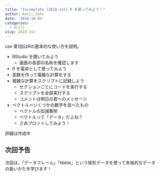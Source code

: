 ```yaml
---
title: "Incomplete [2018-1st] R を使ってみよう！"
author: Kenji Sato
date: '2018-10-03'
categories:
  - drill
slug: 2018-1st
---
```

use
第1回はRの基本的な使い方を説明。

* RStudio を開いてみよう
  * 画面の各部の名称を確認します
* R を電卓として使ってみよう
* 変数を作って複雑な計算をする
* 複雑な計算をスクリプトに記録しよう
  * セクションごとにコードを実行する
  * スクリプトを全部実行する
  * コメントは明日の君へのメッセージ
* ベクトル＝いくつかの数字を並べたもの
  * ベクトルの加減乗除
  * ベクトルって「データ」だよね？
  * さあプロットしてみよう！

詳細は作成中

## 次回予告

次回は，「データフレーム」「tibble」という矩形データを使って本格的なデータの扱いかたを学びます！